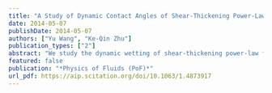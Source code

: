 ```yaml
---
title: "A Study of Dynamic Contact Angles of Shear-Thickening Power-Law Fluids"
date: 2014-05-07
publishDate: 2014-05-07
authors: ["Yu Wang", "Ke-Qin Zhu"]
publication_types: ["2"]
abstract: "We study the dynamic wetting of shear-thickening power-law fluids in a liquid-solid-gas contact system. In the previous model based on hydrodynamic analysis, microscopic effects near the contact line are neglected. In this work, we adopt two different physical models, slip boundary model and molecular force model, to incorporate microscopic effects and relieve the stress singularity at the moving contact line in hydrodynamics analysis. The two models, which are mathematically equivalent for Newtonian fluids, lead to different results on the dependence of the liquid's dynamic contact angle on its moving speed in both complete wetting and partial wetting cases. By comparing with experiments, we find that the slip boundary model matches the experiments better than the previous model and the molecular force model."
featured: false
publication: "*Physics of Fluids (PoF)*"
url_pdf: https://aip.scitation.org/doi/10.1063/1.4873917
---
```


